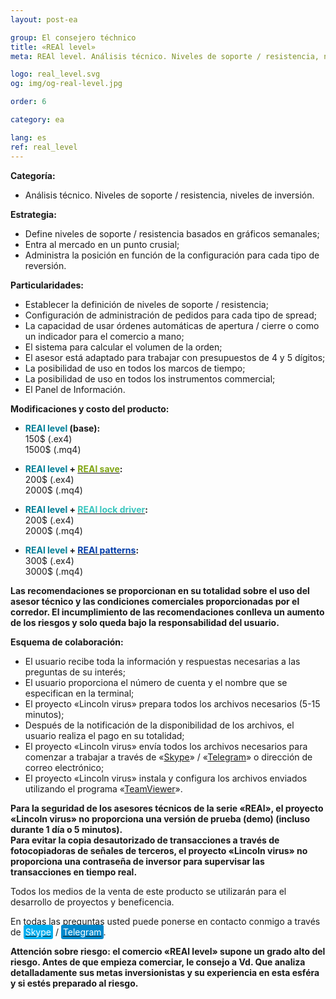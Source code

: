 ```yaml
---
layout: post-ea

group: El consejero téchnico
title: «REAl level»
meta: REAl level. Análisis técnico. Niveles de soporte / resistencia, niveles de inversión. Todos los medios de la venta de este producto se utilizarán para el desarrollo de proyectos y beneficencia.

logo: real_level.svg
og: img/og-real-level.jpg

order: 6

category: ea

lang: es
ref: real_level
---
```


**Categoría:**
  - Análisis técnico. Niveles de soporte / resistencia, niveles de inversión.
  
**Estrategia:**
  - Define niveles de soporte / resistencia basados en gráficos semanales;
  - Entra al mercado en un punto crusial;
  - Administra la posición en función de la configuración para cada tipo de reversión.
  
**Particularidades:**
  - Establecer la definición de niveles de soporte / resistencia;
  - Configuración de administración de pedidos para cada tipo de spread;
  - La capacidad de usar órdenes automáticas de apertura / cierre o como un indicador para el comercio a mano;
  - El sistema para calcular el volumen de la orden;
  - El asesor está adaptado para trabajar con presupuestos de 4 y 5 dígitos;
  - La posibilidad de uso en todos los marcos de tiempo;
  - La posibilidad de uso en todos los instrumentos commercial;
  - El Panel de Información.
  
**Modificaciones y costo del producto:**

  - **<span style="color:#007e97">REAl level</span> (base):**  
	150$ (.ex4)  
	1500$ (.mq4)
  
  - **<span style="color:#007e97">REAl level</span> + <a href="https://lincolnvirus.com/projects/es/forex/real_save.html" target="_blank"><span style="color:#81a614">REAl save</span></a>:**  
	200$ (.ex4)  
	2000$ (.mq4)
  
  - **<span style="color:#007e97">REAl level</span> + <a href="https://lincolnvirus.com/projects/es/forex/real_lock_driver.html" target="_blank"><span style="color:#39c6be">REAl lock driver</span></a>:**  
	200$ (.ex4)  
	2000$ (.mq4)
  
  - **<span style="color:#007e97">REAl level</span> + <a href="https://lincolnvirus.com/projects/es/forex/real_patterns.html" target="_blank"><span style="color:#033da9">REAl patterns</span></a>:**  
	300$ (.ex4)  
	3000$ (.mq4)
  
  **Las recomendaciones se proporcionan en su totalidad sobre el uso del asesor técnico y las condiciones comerciales proporcionadas por el corredor. El incumplimiento de las recomendaciones conlleva un aumento de los riesgos y solo queda bajo la responsabilidad del usuario.**  
  
**Esquema de colaboración:**  

- El usuario recibe toda la información y respuestas necesarias a las preguntas de su interés;  
- El usuario proporciona el número de cuenta y el nombre que se especifican en la terminal;  
- El proyecto «Lincoln virus»  prepara todos los archivos necesarios (5-15 minutos);  
- Después de la notificación de la disponibilidad de los archivos, el usuario realiza el pago en su totalidad;  
- El proyecto «Lincoln virus» envía todos los archivos necesarios para comenzar a trabajar a través de «<a href="skype:chutkoy89?call" target="_blank">Skype</a>» / «<a href="https://t.me/chutkoy" target="_blank">Telegram</a>» o dirección de correo electrónico;  
- El proyecto «Lincoln virus» instala y configura los archivos enviados utilizando el programa «<a href="https://www.teamviewer.com/" target="_blank">TeamViewer</a>».

**Para la seguridad de los asesores técnicos de la serie «REAl», el proyecto «Lincoln virus»  no proporciona una versión de prueba (demo) (incluso durante 1 día o 5 minutos).**  
**Para evitar la copia desautorizado de transacciones a través de fotocopiadoras de señales de terceros, el proyecto «Lincoln virus» no proporciona una contraseña de inversor para supervisar las transacciones en tiempo real.**  

Todos los medios de la venta de este producto se utilizarán para el desarrollo de proyectos y beneficencia.  

En todas las preguntas usted puede ponerse en contacto conmigo a través de <a href="skype:chutkoy89?call" target="_blank"><span style="background-color:#00aff0; color:white; padding:3px; border-radius: 3px">Skype</span></a> / <a href="https://t.me/chutkoy" target="_blank"><span style="background-color:#0088cc; color:white; padding:3px; border-radius: 3px">Telegram</span></a>.  

**Attención sobre riesgo: el comercio «REAl level» supone un grado alto del riesgo. Antes de que empieza comerciar, le consejo a Vd. Que analiza detalladamente sus metas inversionistas y su experiencia en esta esféra y si estés preparado al riesgo.**
  
